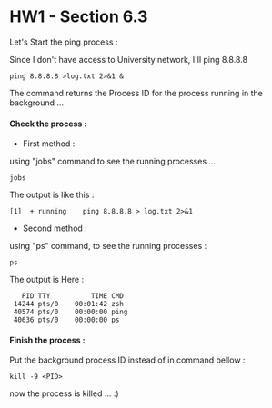 # HW1 - Section 6.3

Let's Start the ping process :

Since I don't have access to University network, I'll ping 8.8.8.8


```
ping 8.8.8.8 >log.txt 2>&1 &
```

The command returns the Process ID for the process running in the background ...


#### Check the process :

* First method :

using "jobs" command to see the running processes ...

```
jobs
```

The output is like this :

```
[1]  + running    ping 8.8.8.8 > log.txt 2>&1
```


* Second method :

using "ps" command, to see the running processes :

```
ps
```

The output is Here :

```
   PID TTY          TIME CMD
 14244 pts/0    00:01:42 zsh
 40574 pts/0    00:00:00 ping
 40636 pts/0    00:00:00 ps

```


#### Finish the process :

Put the background process ID instead of <PID> in command bellow :

```
kill -9 <PID>
```


now the process is killed ... :)
